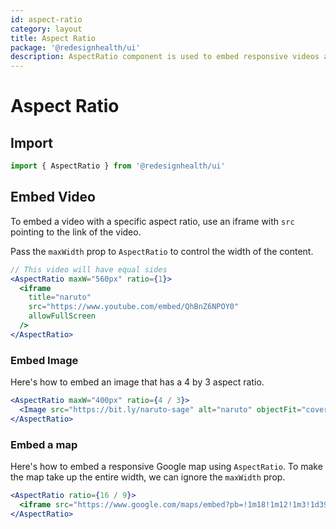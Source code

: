 ```yaml
---
id: aspect-ratio
category: layout
title: Aspect Ratio
package: '@redesignhealth/ui'
description: AspectRatio component is used to embed responsive videos and maps, etc.
---
```


# Aspect Ratio

## Import

```js
import { AspectRatio } from '@redesignhealth/ui'
```

## Embed Video

To embed a video with a specific aspect ratio, use an iframe with `src` pointing
to the link of the video.

Pass the `maxWidth` prop to `AspectRatio` to control the width of the content.

```jsx
// This video will have equal sides
<AspectRatio maxW="560px" ratio={1}>
  <iframe
    title="naruto"
    src="https://www.youtube.com/embed/QhBnZ6NPOY0"
    allowFullScreen
  />
</AspectRatio>
```

### Embed Image

Here's how to embed an image that has a 4 by 3 aspect ratio.

```jsx
<AspectRatio maxW="400px" ratio={4 / 3}>
  <Image src="https://bit.ly/naruto-sage" alt="naruto" objectFit="cover" />
</AspectRatio>
```

### Embed a map

Here's how to embed a responsive Google map using `AspectRatio`. To make the map
take up the entire width, we can ignore the `maxWidth` prop.

```jsx
<AspectRatio ratio={16 / 9}>
  <iframe src="https://www.google.com/maps/embed?pb=!1m18!1m12!1m3!1d3963.952912260219!2d3.375295414770757!3d6.5276316452784755!2m3!1f0!2f0!3f0!3m2!1i1024!2i768!4f13.1!3m3!1m2!1s0x103b8b2ae68280c1%3A0xdc9e87a367c3d9cb!2sLagos!5e0!3m2!1sen!2sng!4v1567723392506!5m2!1sen!2sng" />
</AspectRatio>
```
